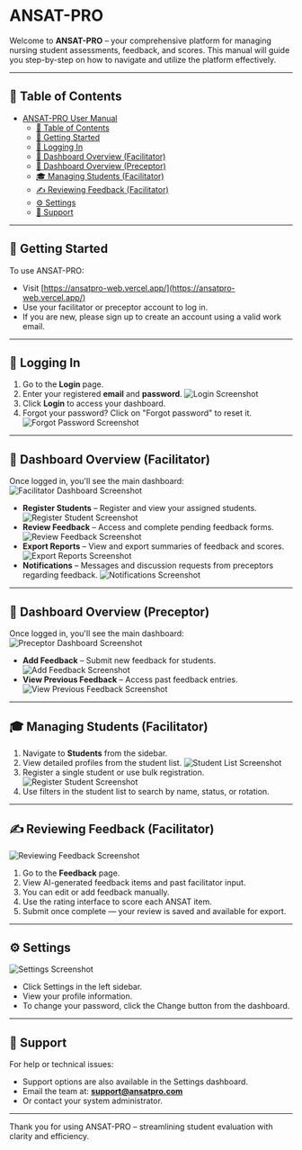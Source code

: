 # ANSAT-PRO 

Welcome to **ANSAT-PRO** – your comprehensive platform for managing nursing student assessments, feedback, and scores. This manual will guide you step-by-step on how to navigate and utilize the platform effectively.

---

## 📖 Table of Contents

- [ANSAT-PRO User Manual](#ansat-pro-user-manual)
  - [📖 Table of Contents](#-table-of-contents)
  - [🚀 Getting Started](#-getting-started)
  - [🔐 Logging In](#-logging-in)
  - [🧭 Dashboard Overview (Facilitator)](#-dashboard-overview-facilitator)
  - [🧭 Dashboard Overview (Preceptor)](#-dashboard-overview-preceptor)
  - [🎓 Managing Students (Facilitator)](#-managing-students-facilitator)
  - [✍️ Reviewing Feedback (Facilitator)](#️-reviewing-feedback-facilitator)
  - [⚙️ Settings](#️-settings)
  - [📩 Support](#-support)

---

## 🚀 Getting Started

To use ANSAT-PRO:

- Visit [https://ansatpro-web.vercel.app/](https://ansatpro-web.vercel.app/)
- Use your facilitator or preceptor account to log in.
- If you are new, please sign up to create an account using a valid work email.

---

## 🔐 Logging In

1. Go to the **Login** page.
2. Enter your registered **email** and **password**.
   ![Login Screenshot](./images/login.png)
3. Click **Login** to access your dashboard.
4. Forgot your password? Click on "Forgot password" to reset it.
   ![Forgot Password Screenshot](./images/forgot-password.png)

---

## 🧭 Dashboard Overview (Facilitator)

Once logged in, you'll see the main dashboard:
![Facilitator Dashboard Screenshot](./images/facilitator-dashboard.png)

- **Register Students** – Register and view your assigned students.
  ![Register Student Screenshot](./images/register-student.png)
- **Review Feedback** – Access and complete pending feedback forms.
  ![Review Feedback Screenshot](./images/review-feedback.png)
- **Export Reports** – View and export summaries of feedback and scores.
  ![Export Reports Screenshot](./images/export-reports.png)
- **Notifications** – Messages and discussion requests from preceptors regarding feedback.
  ![Notifications Screenshot](./images/notifications.png)

---

## 🧭 Dashboard Overview (Preceptor)

Once logged in, you'll see the main dashboard:
![Preceptor Dashboard Screenshot](./images/preceptor-dashboard.png)

- **Add Feedback** – Submit new feedback for students.
  ![Add Feedback Screenshot](./images/add-feedback.png)
- **View Previous Feedback** – Access past feedback entries.
  ![View Previous Feedback Screenshot](./images/view-previous-feedback.png)

---

## 🎓 Managing Students (Facilitator)

1. Navigate to **Students** from the sidebar.
2. View detailed profiles from the student list.
   ![Student List Screenshot](./images/student-list.png)
3. Register a single student or use bulk registration.
   ![Register Student Screenshot](./images/register-student.png)
4. Use filters in the student list to search by name, status, or rotation.

---

## ✍️ Reviewing Feedback (Facilitator)

![Reviewing Feedback Screenshot](./images/reviewing-feedback.png)

1. Go to the **Feedback** page.
2. View AI-generated feedback items and past facilitator input.
3. You can edit or add feedback manually.
4. Use the rating interface to score each ANSAT item.
5. Submit once complete — your review is saved and available for export.

---

## ⚙️ Settings

![Settings Screenshot](./images/settings.png)

- Click Settings in the left sidebar.
- View your profile information.
- To change your password, click the Change button from the dashboard.

---

## 📩 Support

For help or technical issues:

- Support options are also available in the Settings dashboard.
- Email the team at: **support@ansatpro.com**
- Or contact your system administrator.

---

Thank you for using ANSAT-PRO – streamlining student evaluation with clarity and efficiency.